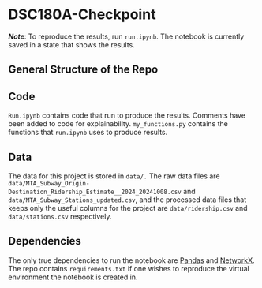 # DSC180A-Checkpoint
***Note***: To reproduce the results, run `run.ipynb`. The notebook is currently saved in a state that shows the results.

## General Structure of the Repo

## Code
`Run.ipynb` contains code that run to produce the results. Comments have been added to code for explainability.
`my_functions.py` contains the functions that `run.ipynb` uses to produce results.

## Data
The data for this project is stored in `data/.` The raw data files are `data/MTA_Subway_Origin-Destination_Ridership_Estimate__2024_20241008.csv` and `data/MTA_Subway_Stations_updated.csv`, and the processed data files that keeps only the useful columns for the project are `data/ridership.csv` and `data/stations.csv` respectively.

## Dependencies
The only true dependencies to run the notebook are [Pandas](https://pandas.pydata.org/docs/getting_started/install.html) and [NetworkX](https://networkx.org/documentation/stable/install.html). 
The repo contains `requirements.txt` if one wishes to reproduce the virtual environment the notebook is created in.

